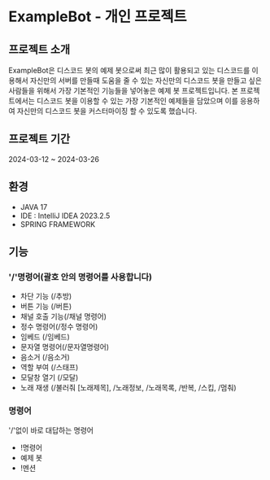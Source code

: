 # ExampleBot - 개인 프로젝트

## 프로젝트 소개

ExampleBot은 디스코드 봇의 예제 봇으로써 최근 많이 활용되고 있는 디스코드를 이용해서 자신만의 서버를 만들때 도움을 줄 수 있는 자신만의 디스코드 봇을 만들고 싶은 사람들을 위해서 가장 기본적인 기능들을 넣어놓은 예제 봇 프로젝트입니다. 본 프로젝트에서는 디스코드 봇을 이용할 수 있는 가장 기본적인 예제들을 담았으며 이를 응용하여 자신만의 디스코드 봇을 커스터마이징 할 수 있도록 했습니다.


## 프로젝트 기간
2024-03-12 ~ 2024-03-26


## 환경
- JAVA 17
- IDE : IntelliJ IDEA 2023.2.5
- SPRING FRAMEWORK


## 기능

### '/'명령어(괄호 안의 명령어를 사용합니다)
- 차단 기능 (/추방) 
- 버튼 기능 (/버튼)
- 채널 호출 기능(/채널 명령어)
- 정수 명령어(/정수 명령어)
- 임베드 (/임베드)
- 문자열 명령어(/문자열명령어)
- 음소거 (/음소거)
- 역할 부여 (/스태프)
- 모달창 열기 (/모달)
- 노래 재생 (/불러줘 [노래제목], /노래정보, /노래목록, /반복, /스킵, /멈춰) 

### 명령어
'/'없이 바로 대답하는 명령어
- !명령어
- 예제 봇
- !멘션






